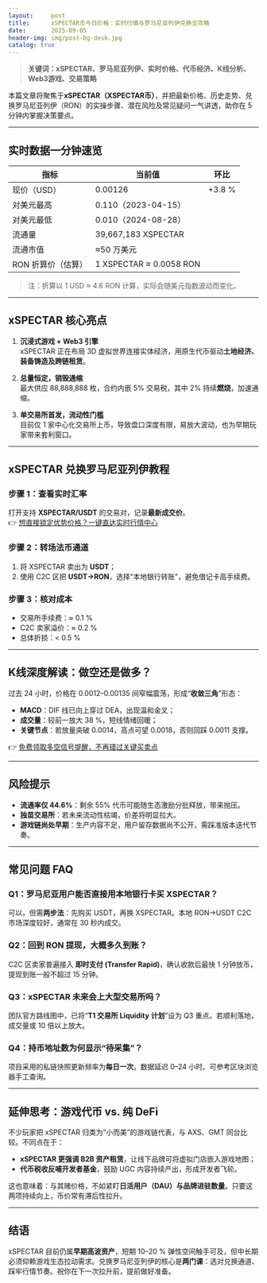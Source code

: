 ```yaml
---
layout:     post
title:      xSPECTAR币今日价格：实时行情与罗马尼亚列伊兑换全攻略
date:       2025-09-05
header-img: img/post-bg-desk.jpg
catalog: true
---
```


> **关键词：xSPECTAR、罗马尼亚列伊、实时价格、代币经济、K线分析、Web3游戏、交易策略**

本篇文章将聚焦于**xSPECTAR（XSPECTAR币）**，并把最新价格、历史走势、兑换罗马尼亚列伊（RON）的实操步骤、潜在风险及常见疑问一气讲透，助你在 5 分钟内掌握决策要点。

---

## 实时数据一分钟速览

| 指标 | 当前值 | 环比 |
|---|---|---|
| 现价（USD） | 0.00126 | +3.8 % |
| 对美元最高 | 0.110（2023-04-15） |
| 对美元最低 | 0.010（2024-08-28） |
| 流通量 | 39,667,183 XSPECTAR |
| 流通市值 | ≈50 万美元 |
| RON 折算价（估算） | 1 XSPECTAR ≈ 0.0058 RON |

> 注：折算以 1 USD ≈ 4.6 RON 计算，实际会随美元指数波动而变化。

---

## xSPECTAR 核心亮点

1. **沉浸式游戏 + Web3 引擎**  
   xSPECTAR 正在布局 3D 虚拟世界连接实体经济，用原生代币驱动**土地经济、装备铸造及跨链租赁**。

2. **总量恒定，销毁通缩**  
   最大供应 88,888,888 枚，合约内嵌 5% 交易税，其中 2% 持续**燃烧**，加速通缩。

3. **单交易所首发，流动性门槛**  
   目前仅 1 家中心化交易所上币，导致盘口深度有限，易放大波动，也为早期玩家带来套利窗口。

---

## xSPECTAR 兑换罗马尼亚列伊教程

### 步骤 1：查看实时汇率  
打开支持 **XSPECTAR/USDT** 的交易对，记录**最新成交价**。  
👉 [想直接锁定优势价格？一键直达实时行情中心](https://okxdog.com/)

### 步骤 2：转场法币通道  
1. 将 XSPECTAR 卖出为 **USDT**；  
2. 使用 C2C 区把 **USDT→RON**，选择“本地银行转账”，避免借记卡高手续费。

### 步骤 3：核对成本  
- 交易所手续费：≈ 0.1 %  
- C2C 卖家溢价：≈ 0.2 %  
- 总体折损：< 0.5 %

---

## K线深度解读：做空还是做多？

过去 24 小时，价格在 0.0012–0.00135 间窄幅震荡，形成“**收敛三角**”形态：

- **MACD**：DIF 线已向上穿过 DEA，出现温和金叉；  
- **成交量**：较前一放大 38 %，短线情绪回暖；  
- **关键节点**：若放量突破 0.0014，高点可望 0.0018，否则回踩 0.0011 支撑。

👉 [免费领取多空信号提醒，不再错过关键买卖点](https://okxdog.com/)

---

## 风险提示

- **流通率仅 44.6%**：剩余 55% 代币可能随生态激励分批释放，带来抛压。  
- **独苗交易所**：若未来流动性枯竭，价差将明显拉大。  
- **游戏链尚处早期**：生产内容不足，用户留存数据尚不公开，需踩准版本迭代节奏。

---

## 常见问题 FAQ

### Q1：罗马尼亚用户能否直接用本地银行卡买 XSPECTAR？
可以，但需**两步法**：先购买 USDT，再换 XSPECTAR。本地 RON→USDT C2C 市场深度较好，通常在 30 秒内成交。

### Q2：回到 RON 提现，大概多久到账？
C2C 区卖家普遍接入 **即时支付 (Transfer Rapid)**，确认收款后最快 1 分钟放币，提现到账一般不超过 15 分钟。

### Q3：xSPECTAR 未来会上大型交易所吗？
团队官方路线图中，已将“**T1 交易所 Liquidity 计划**”设为 Q3 重点。若顺利落地，成交量或 10 倍以上放大。

### Q4：持币地址数为何显示“待采集”？
项目采用的私链快照更新频率为**每日一次**，数据延迟 0–24 小时。可参考区块浏览器手工查询。

---

## 延伸思考：游戏代币 vs. 纯 DeFi

不少玩家把 xSPECTAR 归类为“小而美”的游戏链代表，与 AXS、GMT 同台比较。不同点在于：  
- **xSPECTAR 更强调 B2B 资产租赁**，让线下品牌可将虚拟门店嵌入游戏地图；  
- **代币税收反哺开发者基金**，鼓励 UGC 内容持续产出，形成开发者飞轮。

这也意味着：与其赌价格，不如紧盯**日活用户（DAU）**与**品牌进驻数量**。只要这两项持续向上，币价常有滞后性拉升。

---

## 结语

xSPECTAR 目前仍属**早期高波资产**，短期 10–20 % 弹性空间触手可及，但中长期必须仰赖游戏生态拉动需求。兑换罗马尼亚列伊的核心是**两门课**：选对兑换通道、踩牢行情节奏。祝你在下一次拉升前，提前做好准备。